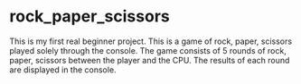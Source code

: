 # rock_paper_scissors

This is my first real beginner project. This is a game of rock, paper, scissors played solely through the console. The game consists of 5 rounds of rock, paper, scissors between the player and the CPU. The results of each round are displayed in the console.
